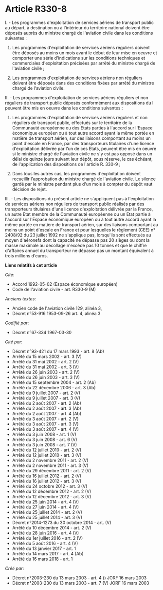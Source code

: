 # Article R330-8

I. - Les programmes d'exploitation de services aériens de transport public au départ, à destination ou à l'intérieur du
territoire national doivent être déposés auprès du ministre chargé de l'aviation civile dans les conditions suivantes :

1. Les programmes d'exploitation de services aériens réguliers doivent être déposés au moins un mois avant le début de leur
mise en oeuvre et comporter une série d'indications sur les conditions techniques et commerciales d'exploitation précisées
par arrêté du ministre chargé de l'aviation civile ;

2. Les programmes d'exploitation de services aériens non réguliers doivent être déposés dans des conditions fixées par arrêté
du ministre chargé de l'aviation civile.

II. - Les programmes d'exploitation de services aériens réguliers et non réguliers de transport public déposés conformément
aux dispositions du I peuvent être mis en oeuvre dans les conditions suivantes :

1. Les programmes d'exploitation de services aériens réguliers et non réguliers de transport public, effectués sur le
territoire de la Communauté européenne ou des Etats parties à l'accord sur l'Espace économique européen ou à tout autre
accord ayant la même portée en matière de transport aérien, sur des liaisons comportant au moins un point d'escale en France,
par des transporteurs titulaires d'une licence d'exploitation délivrée par l'un de ces Etats, peuvent être mis en oeuvre si
le ministre chargé de l'aviation civile ne s'y est pas opposé dans un délai de quinze jours suivant leur dépôt, sous réserve,
le cas échéant, de l'application des dispositions de l'article R. 330-9 ;

2. Dans tous les autres cas, les programmes d'exploitation doivent recueillir l'approbation du ministre chargé de l'aviation
civile. Le silence gardé par le ministre pendant plus d'un mois à compter du dépôt vaut décision de rejet.

III. - Les dispositions du présent article ne s'appliquent pas à l'exploitation de services aériens non réguliers de
transport public réalisés par des transporteurs titulaires d'une licence d'exploitation délivrée par la France, un autre Etat
membre de la Communauté européenne ou un Etat partie à l'accord sur l'Espace économique européen ou à tout autre accord ayant
la même portée en matière de transport aérien, sur des liaisons comportant au moins un point d'escale en France et pour
lesquelles le règlement (CEE) n° 2408/92 du 23 juillet 1992 ne s'applique pas, lorsqu'ils sont effectués au moyen d'aéronefs
dont la capacité ne dépasse pas 20 sièges ou dont la masse maximale au décollage n'excède pas 10 tonnes et que le chiffre
d'affaires annuel du transporteur ne dépasse pas un montant équivalent à trois millions d'euros.

**Liens relatifs à cet article**

_Cite_:

  - Accord 1992-05-02 (Espace économique européen)
  - Code de l'aviation civile - art. R330-9 (M)

_Anciens textes_:

  - Ancien code de l'aviation civile 129, alinéa 3,
  - Décret n°53-916 1953-09-26 art. 4, alinéa 3

_Codifié par_:

  - Décret n°67-334 1967-03-30

_Cité par_:

  - Décret n°93-421 du 17 mars 1993 - art. 8 (Ab)
  - Arrêté du 15 mars 2002 - art. 3 (V)
  - Arrêté du 31 mai 2002 - art. 2 (V)
  - Arrêté du 31 mai 2002 - art. 3 (V)
  - Arrêté du 26 juin 2003 - art. 2 (V)
  - Arrêté du 26 juin 2003 - art. 3 (V)
  - Arrêté du 15 septembre 2004 - art. 2 (Ab)
  - Arrêté du 22 décembre 2006 - art. 3 (Ab)
  - Arrêté du 9 juillet 2007 - art. 2 (V)
  - Arrêté du 9 juillet 2007 - art. 3 (V)
  - Arrêté du 2 août 2007 - art. 2 (Ab)
  - Arrêté du 2 août 2007 - art. 3 (Ab)
  - Arrêté du 2 août 2007 - art. 4 (Ab)
  - Arrêté du 3 août 2007 - art. 2 (V)
  - Arrêté du 3 août 2007 - art. 3 (V)
  - Arrêté du 3 août 2007 - art. 4 (V)
  - Arrêté du 3 juin 2008 - art. 1 (V)
  - Arrêté du 3 juin 2008 - art. 6 (V)
  - Arrêté du 3 juin 2008 - art. 7 (V)
  - Arrêté du 12 juillet 2010 - art. 2 (V)
  - Arrêté du 12 juillet 2010 - art. 3 (V)
  - Arrêté du 2 novembre 2011 - art. 2 (V)
  - Arrêté du 2 novembre 2011 - art. 3 (V)
  - Arrêté du 29 décembre 2011 - art. 2 (V)
  - Arrêté du 16 juillet 2012 - art. 2 (V)
  - Arrêté du 16 juillet 2012 - art. 3 (V)
  - Arrêté du 24 octobre 2012 - art. 3 (V)
  - Arrêté du 12 décembre 2012 - art. 2 (V)
  - Arrêté du 12 décembre 2012 - art. 3 (V)
  - Arrêté du 25 juin 2014 - art. 4 (V)
  - Arrêté du 27 juin 2014 - art. 4 (V)
  - Arrêté du 25 juillet 2014 - art. 2 (V)
  - Arrêté du 25 juillet 2014 - art. 3 (V)
  - Décret n°2014-1273 du 30 octobre 2014 - art. (V)
  - Arrêté du 10 décembre 2014 - art. 2 (V)
  - Arrêté du 28 juin 2016 - art. 4 (V)
  - Arrêté du 1er juillet 2016 - art. 2 (V)
  - Arrêté du 5 août 2016 - art. 4 (V)
  - Arrêté du 13 janvier 2017 - art. 1
  - Arrêté du 14 mars 2017 - art. 4 (Ab)
  - Arrêté du 16 mars 2018 - art. 1

_Créé par_:

  - Décret n°2003-230 du 13 mars 2003 - art. 4 () JORF 16 mars 2003
  - Décret n°2003-230 du 13 mars 2003 - art. 7 (V) JORF 16 mars 2003
